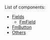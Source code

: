 

List of components:

- [Fields](#/Components/Fields)
  - [FmField](#/Components/Fields?id=fmfield)
- [FmButton](#/Components/FmButton)
- [Others](#/Components/FmForm)

